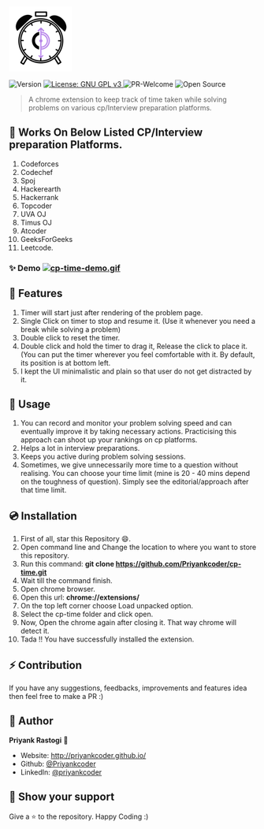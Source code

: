 <img alt="Logo" src="icons/cp time3.png" /> 
<p> 
  <img alt="Version" src="https://img.shields.io/badge/version-1.0.0-blue.svg?cacheSeconds=2592000" /> 
  <a href="#" target="/LICENSE">
    <img alt="License: GNU GPL v3" src="https://img.shields.io/badge/License-GNU GPL v3-yellow.svg" />
  </a>
    <img alt="PR-Welcome" src="https://img.shields.io/badge/PRs-welcome-brightgreen.svg" />
    <img alt="Open Source" src="https://badgen.net/badge/Open%20Source%20%3F/Yes%21/blue?icon=github" />
</p>

> A chrome extension to keep track of time taken while solving problems on various cp/Interview preparation platforms.<br>


## 🎯 Works On Below Listed CP/Interview preparation Platforms.
1. Codeforces
2. Codechef
3. Spoj
4. Hackerearth
5. Hackerrank
6. Topcoder
7. UVA OJ
8. Timus OJ
9. Atcoder
10. GeeksForGeeks
11. Leetcode.



### ✨ Demo [![cp-time-demo.gif](https://s2.gifyu.com/images/cp-time-demo.gif)](https://gifyu.com/image/Ud76)

## 🎁 Features
1. Timer will start just after rendering of the problem page.
2. Single Click on timer to stop and resume it. (Use it whenever you need a break while solving a problem)
3. Double click to reset the timer.
4. Double click and hold the timer to drag it, Release the click to place it. (You can put the timer wherever you feel comfortable with it. By default, its position is at bottom left.
5. I kept the UI minimalistic and plain so that user do not get distracted by it.

## 📖 Usage
1. You can record and monitor your problem solving speed and can eventually improve it by taking necessary actions. Practicising this approach can shoot up your rankings on cp platforms. 
2. Helps a lot in interview preparations.
3. Keeps you active during problem solving sessions. 
4. Sometimes, we give unnecessarily more time to a question without realising. You can choose your time limit (mine is 20 - 40 mins depend on the toughness of question). Simply see the editorial/approach after that time limit.

## 💿 Installation
1. First of all, star this Repository 😄.
2. Open command line and Change the location  to where you want to store this repository.
3. Run this command: **git clone https://github.com/Priyankcoder/cp-time.git**
4. Wait till the command finish.
5. Open chrome browser.
6. Open this url: **chrome://extensions/**
7. On the top left corner choose Load unpacked option.
8. Select the cp-time folder and click open.
9. Now, Open the chrome again after closing it. That way chrome will detect it.
10. Tada !! You have successfully installed the extension. 

## ⚡ Contribution
If you have any suggestions, feedbacks, improvements and features idea then feel free to make a PR :)


## 🎩 Author

  **Priyank Rastogi** 🦅

* Website: http://priyankcoder.github.io/
* Github: [@Priyankcoder](https://github.com/Priyankcoder)
* LinkedIn: [@priyankcoder](https://linkedin.com/in/priyankcoder)

## 🤘 Show your support
Give a ⭐️ to the repository. Happy Coding :)


